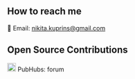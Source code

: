 ## How to reach me
📧 Email: nikita.kuprins@gmail.com

## Open Source Contributions
<img src="https://avatars.githubusercontent.com/u/106592817?s=48&v=4" width="20" height="20"/> PubHubs: forum
